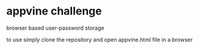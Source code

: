 # appvine challenge

 browser based user-password storage
 
 to use simply clone the repository and open appvine.html file in a browser

